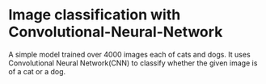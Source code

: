 # Image classification with Convolutional-Neural-Network
A simple model trained over 4000 images each of cats and dogs. It uses Convolutional Neural Network(CNN) to classify whether the given image is of a cat or a dog.
